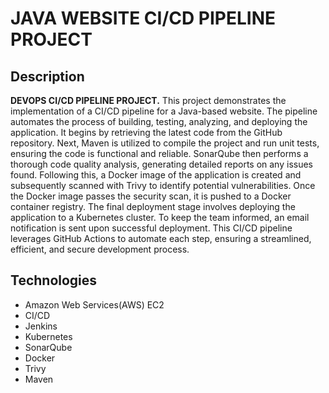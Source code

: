 # JAVA WEBSITE CI/CD PIPELINE PROJECT

## Description

**DEVOPS CI/CD PIPELINE PROJECT.**
This project demonstrates the implementation of a CI/CD pipeline for a Java-based website. The pipeline automates the process of building, testing, analyzing, and deploying the application. It begins by retrieving the latest code from the GitHub repository. Next, Maven is utilized to compile the project and run unit tests, ensuring the code is functional and reliable. SonarQube then performs a thorough code quality analysis, generating detailed reports on any issues found. Following this, a Docker image of the application is created and subsequently scanned with Trivy to identify potential vulnerabilities. Once the Docker image passes the security scan, it is pushed to a Docker container registry. The final deployment stage involves deploying the application to a Kubernetes cluster. To keep the team informed, an email notification is sent upon successful deployment. This CI/CD pipeline leverages GitHub Actions to automate each step, ensuring a streamlined, efficient, and secure development process.

## Technologies

- Amazon Web Services(AWS) EC2
- CI/CD
- Jenkins
- Kubernetes
- SonarQube
- Docker
- Trivy
- Maven
